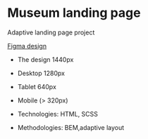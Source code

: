 # Museum landing page
Adaptive landing page project

[Figma design](https://www.figma.com/file/cRBCqE06cDrY3s4jX7h3iY/%D0%9D%D0%90%D0%9C%D0%A3-(Edit)?node-id=0%3A1)

- The design 1440px
- Desktop 1280px
- Tablet 640px
- Mobile (> 320px)


- Technologies: HTML, SCSS
- Methodologies: BEM,adaptive layout
